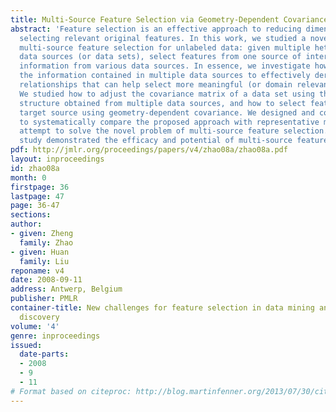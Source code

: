 ```yaml
---
title: Multi-Source Feature Selection via Geometry-Dependent Covariance Analysis
abstract: 'Feature selection is an effective approach to reducing dimensionality by
  selecting relevant original features. In this work, we studied a novel problem of
  multi-source feature selection for unlabeled data: given multiple heterogeneous
  data sources (or data sets), select features from one source of interest by integrating
  information from various data sources. In essence, we investigate how we can employ
  the information contained in multiple data sources to effectively derive intrinsic
  relationships that can help select more meaningful (or domain relevant) features.
  We studied how to adjust the covariance matrix of a data set using the geometric
  structure obtained from multiple data sources, and how to select features of the
  target source using geometry-dependent covariance. We designed and conducted experiments
  to systematically compare the proposed approach with representative methods in our
  attempt to solve the novel problem of multi-source feature selection. The empirical
  study demonstrated the efficacy and potential of multi-source feature selection.'
pdf: http://jmlr.org/proceedings/papers/v4/zhao08a/zhao08a.pdf
layout: inproceedings
id: zhao08a
month: 0
firstpage: 36
lastpage: 47
page: 36-47
sections: 
author:
- given: Zheng
  family: Zhao
- given: Huan
  family: Liu
reponame: v4
date: 2008-09-11
address: Antwerp, Belgium
publisher: PMLR
container-title: New challenges for feature selection in data mining and knowledge
  discovery
volume: '4'
genre: inproceedings
issued:
  date-parts:
  - 2008
  - 9
  - 11
# Format based on citeproc: http://blog.martinfenner.org/2013/07/30/citeproc-yaml-for-bibliographies/
---
```

